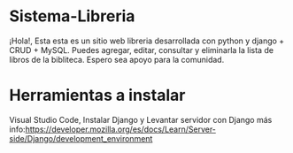 # Sistema-Libreria
¡Hola!, Esta esta es un sitio web libreria desarrollada con python y django + CRUD + MySQL. Puedes agregar, editar, consultar y eliminarla la lista de libros de la bibliteca.
Espero sea apoyo para la comunidad.

# Herramientas a instalar
Visual Studio Code, 
Instalar Django y 
Levantar servidor con Django más info:https://developer.mozilla.org/es/docs/Learn/Server-side/Django/development_environment

